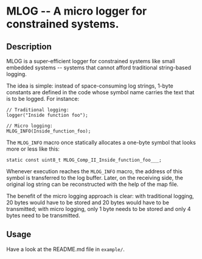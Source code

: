 # MLOG -- A micro logger for constrained systems.

## Description

MLOG is a super-efficient logger for constrained systems like small embedded systems -- systems that cannot afford traditional string-based logging.

The idea is simple: instead of space-consuming log strings, 1-byte constants are defined in the code whose symbol name carries the text that is to be logged. For instance:
```
// Traditional logging:
logger("Inside function foo");

// Micro logging:
MLOG_INFO(Inside_function_foo);
```
The `MLOG_INFO` macro once statically allocates a one-byte symbol that looks more or less like this:
```
static const uint8_t MLOG_Comp_II_Inside_function_foo___;
```
Whenever execution reaches the `MLOG_INFO` macro, the address of this symbol is transferred to the log buffer. Later, on the receiving side, the original log string can be reconstructed with the help of the map file.

The benefit of the micro logging approach is clear: with traditional logging, 20 bytes would have to be stored and 20 bytes would have to be transmitted; with micro logging, only 1 byte needs to be stored and only 4 bytes need to be transmitted.

## Usage
Have a look at the README.md file in `example/`. 



